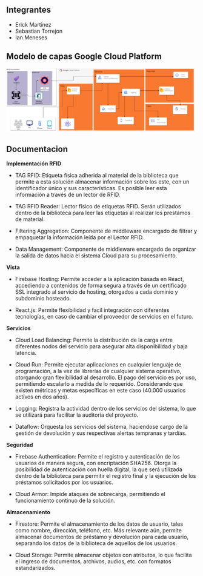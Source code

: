 ## **Integrantes**
- Erick Martinez
- Sebastian Torrejon
- Ian Meneses


## **Modelo de capas Google Cloud Platform**

![alt text](ModeloGcp.jpeg)


## **Documentacion**


**Implementación RFID**

- TAG RFID: Etiqueta física adherida al material de la biblioteca que permite a esta solución almacenar información sobre los este, con un identificador único y sus características. Es posible leer esta información a través de un lector de RFID.

- TAG RFID Reader: Lector físico de etiquetas RFID. Serán utilizados dentro de la biblioteca para leer las etiquetas al realizar los prestamos de material.

- Filtering Aggregation: Componente de middleware encargado de filtrar y empaquetar la información leída por el Lector RFID.

- Data Management: Componente de middleware encargado de organizar la salida de datos hacia el sistema Cloud para su procesamiento.

**Vista**

- Firebase Hosting: Permite acceder a la aplicación basada en React, accediendo a contenidos de forma segura a través de un certificado SSL integrado al servicio de hosting, otorgados a cada dominio y subdominio hosteado.

- React.js: Permite flexibilidad y facil integración con diferentes tecnologías, en caso de cambiar el proveedor de servicios en el futuro.

**Servicios**

- Cloud Load Balancing: Permite la distribución de la carga entre diferentes nodos del servicio para asegurar alta disponibilidad y baja latencia.

- Cloud Run: Permite ejecutar aplicaciones en cualquier lenguaje de programación, a la vez de librerías de cualquier sistema operativo, otorgando gran flexibilidad al desarrollo. El pago del servicio es por uso, permitiendo escalarlo a medida de lo requerido. Considerando que existen métricas y metas específicas en este caso (40.000 usuarios activos en dos años).

- Logging: Registra la actividad dentro de los servicios del sistema, lo que se utilizará para facilitar la auditoría del proyecto.

- Dataflow: Orquesta los servicios del sistema, haciendose cargo de la gestión de devolución y sus respectivas alertas tempranas y tardías.

**Seguridad**

- Firebase Authentication: Permite el registro y autenticación de los usuarios de manera segura, con encriptación SHA256. Otorga la posibilidad de autenticación con huella digital, la que será utilizada dentro de la biblioteca para permitir el registro final y la ejecución de los préstamos solicitados por los usuarios.

- Cloud Armor: Impide ataques de sobrecarga, permitiendo el funcionamiento continuo de la solución.

**Almacenamiento**

- Firestore: Permite el almacenamiento de los datos de usuario, tales como nombre, dirección, teléfono, etc. Más relevante aún, permite almacenar documentos de préstamo y devolución para cada usuario, separando los datos de la biblioteca de aquellos de los usuarios.

- Cloud Storage: Permite almacenar objetos con atributos, lo que facilita el ingreso de documentos, archivos, audios, etc. con formatos estandarizados.

